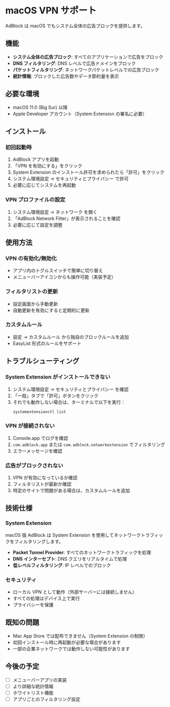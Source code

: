 # macOS VPN サポート

AdBlock は macOS でもシステム全体の広告ブロックを提供します。

## 機能

- **システム全体の広告ブロック**: すべてのアプリケーションで広告をブロック
- **DNS フィルタリング**: DNS レベルで広告ドメインをブロック
- **パケットフィルタリング**: ネットワークパケットレベルでの広告ブロック
- **統計情報**: ブロックした広告数やデータ節約量を表示

## 必要な環境

- macOS 11.0 (Big Sur) 以降
- Apple Developer アカウント（System Extension の署名に必要）

## インストール

### 初回起動時

1. AdBlock アプリを起動
2. 「VPN を有効にする」をクリック
3. System Extension のインストール許可を求められたら「許可」をクリック
4. システム環境設定 → セキュリティとプライバシー で許可
5. 必要に応じてシステムを再起動

### VPN プロファイルの設定

1. システム環境設定 → ネットワーク を開く
2. 「AdBlock Network Filter」が表示されることを確認
3. 必要に応じて設定を調整

## 使用方法

### VPN の有効化/無効化

- アプリ内のトグルスイッチで簡単に切り替え
- メニューバーアイコンからも操作可能（実装予定）

### フィルタリストの更新

- 設定画面から手動更新
- 自動更新を有効にすると定期的に更新

### カスタムルール

- 設定 → カスタムルール から独自のブロックルールを追加
- EasyList 形式のルールをサポート

## トラブルシューティング

### System Extension がインストールできない

1. システム環境設定 → セキュリティとプライバシー を確認
2. 「一般」タブで「許可」ボタンをクリック
3. それでも動作しない場合は、ターミナルで以下を実行：
   ```bash
   systemextensionctl list
   ```

### VPN が接続されない

1. Console.app でログを確認
2. `com.adblock.app` または `com.adblock.networkextension` でフィルタリング
3. エラーメッセージを確認

### 広告がブロックされない

1. VPN が有効になっているか確認
2. フィルタリストが最新か確認
3. 特定のサイトで問題がある場合は、カスタムルールを追加

## 技術仕様

### System Extension

macOS 版 AdBlock は System Extension を使用してネットワークトラフィックをフィルタリングします。

- **Packet Tunnel Provider**: すべてのネットワークトラフィックを処理
- **DNS インターセプト**: DNS クエリをリアルタイムで処理
- **低レベルフィルタリング**: IP レベルでのブロック

### セキュリティ

- ローカル VPN として動作（外部サーバーには接続しません）
- すべての処理はデバイス上で実行
- プライバシーを保護

## 既知の問題

- Mac App Store では配布できません（System Extension の制限）
- 初回インストール時に再起動が必要な場合があります
- 一部の企業ネットワークでは動作しない可能性があります

## 今後の予定

- [ ] メニューバーアプリの実装
- [ ] より詳細な統計情報
- [ ] ホワイトリスト機能
- [ ] アプリごとのフィルタリング設定